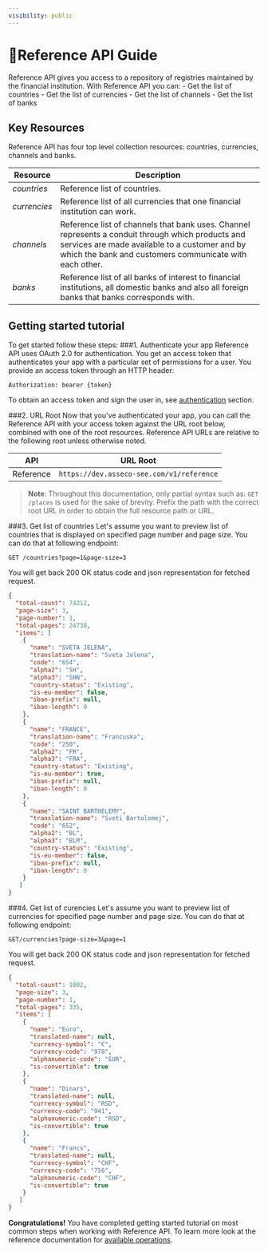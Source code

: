 ```yaml
---
visibility: public
---
```


<span class="icon"></span>Reference API Guide
=========================
Reference API gives you access to a repository of registries maintained by the financial institution. 
    With Reference API you can:
      - Get the list of countries
      - Get the list of currencies
      - Get the list of channels
      - Get the list of banks
   
Key Resources
-------------
Reference API has four top level collection resources: countries, currencies, channels and banks.

Resource     | Description
-----------  |-----------
*countries*  | Reference list of countries.
*currencies* | Reference list of all currencies that one financial institution can work.
*channels*   | Reference list of channels that bank uses. Channel represents a conduit through which products and services are made available to a customer and by which the bank and customers communicate with each other.
*banks*      | Reference list of all banks of interest to financial institutions, all domestic banks and also all foreign banks that banks corresponds with.


Getting started tutorial
---------------
To get started follow these steps:
###1. Authenticate your app
Reference API uses OAuth 2.0 for authentication. You get an access token that authenticates your app with a particular set of permissions for a user. You provide an access token through an HTTP header:
```
Authorization: bearer {token}
```
To obtain an access token and sign the user in, see [authentication](common-getstarted.html#authentication) section.

###2. URL Root
Now that you've authenticated your app, you can call the Reference API with your access token against the URL root below, combined with one of the root resources.  Reference API URLs are relative to the following root unless otherwise noted.

API | URL Root
--------|---------
Reference  | `https://dev.asseco-see.com/v1/reference`

> **Note**: Throughout this documentation, only partial syntax such as: 
`GET /places` is used for the sake of brevity. 
Prefix the path with the correct root URL in order to obtain the full resource path or URL.

###3. Get list of countries
Let's assume you want to preview list of countries that is displayed on specified page number and page size.
You can do that at following endpoint:
```
GET /countries?page=1&page-size=3
```
You will get back 200 OK status code and json representation for fetched request. 
```json
{
  "total-count": 74212,
  "page-size": 3,
  "page-number": 1,
  "total-pages": 24738,
  "items": [
    {
      "name": "SVETA JELENA",
      "translation-name": "Sveta Jelena",
      "code": "654",
      "alpha2": "SH",
      "alpha3": "SHN",
      "country-status": "Existing",
      "is-eu-member": false,
      "iban-prefix": null,
      "iban-length": 0
    },
    {
      "name": "FRANCE",
      "translation-name": "Francuska",
      "code": "250",
      "alpha2": "FR",
      "alpha3": "FRA",
      "country-status": "Existing",
      "is-eu-member": true,
      "iban-prefix": null,
      "iban-length": 0
    },
    {
      "name": "SAINT BARTHELEMY",
      "translation-name": "Sveti Bartolomej",
      "code": "652",
      "alpha2": "BL",
      "alpha3": "BLM",
      "country-status": "Existing",
      "is-eu-member": false,
      "iban-prefix": null,
      "iban-length": 0
    }
   ]
}
```



###4. Get list of curencies
Let's assume you want to preview list of currencies for specified page number and page size. You can do that at following endpoint:

```
GET/currencies?page-size=3&page=1
```
You will get back 200 OK status code and json representation for fetched request.
```json
{  
  "total-count": 1002,
  "page-size": 3,
  "page-number": 1,
  "total-pages": 335,
  "items": [
    {
      "name": "Euro",
      "translated-name": null,
      "currency-symbol": "€",
      "currency-code": "978",
      "alphanumeric-code": "EUR",
      "is-convertible": true
    },
    {
      "name": "Dinars",
      "translated-name": null,
      "currency-symbol": "RSD",
      "currency-code": "941",
      "alphanumeric-code": "RSD",
      "is-convertible": true
    },
    {
      "name": "Francs",
      "translated-name": null,
      "currency-symbol": "CHF",
      "currency-code": "756",
      "alphanumeric-code": "CHF",
      "is-convertible": true
    }
   ]
}
```
**Congratulations!** You have completed getting started tutorial on most common steps when working with Reference API. To learn more look at the reference documentation for [available operations](reference.html).